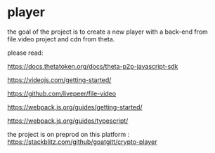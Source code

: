 # player
the goal of the project is to create a new player with a back-end from file.video project and cdn from theta.<p></p>
please read: <p></p>
https://docs.thetatoken.org/docs/theta-p2p-javascript-sdk <p></p>
https://videojs.com/getting-started/<p></p>
https://github.com/livepeer/file-video<p></p>
https://webpack.js.org/guides/getting-started/<p></p>
https://webpack.js.org/guides/typescript/ <p></p>
the project is on preprod on this platform : https://stackblitz.com/github/goatgitt/crypto-player <p></p>
